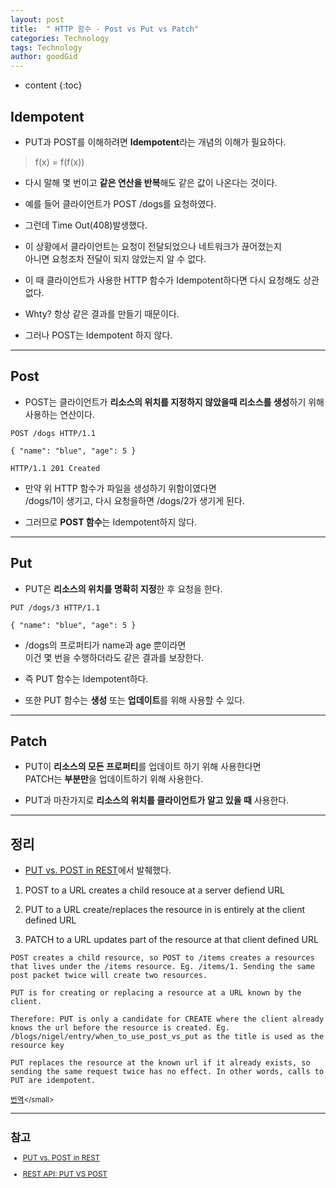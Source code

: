 ```yaml
---
layout: post
title:  " HTTP 함수 - Post vs Put vs Patch"
categories: Technology
tags: Technology
author: goodGid
---
```

* content
{:toc}

## Idempotent

* PUT과 POST를 이해하려면 **Idempotent**라는 개념의 이해가 필요하다.

> f(x) = f(f(x))

* 다시 말해 몇 번이고 **같은 연산을 반복**해도 같은 값이 나온다는 것이다. 

* 예를 들어 클라이언트가 POST /dogs를 요청하였다.

* 그런데 Time Out(408)발생했다.

* 이 상황에서 클라이언트는 요청이 전달되었으나 네트워크가 끊어졌는지 <br> 아니면 요청조차 전달이 되지 않았는지 알 수 없다.

* 이 때 클라이언트가 사용한 HTTP 함수가 Idempotent하다면 다시 요청해도 상관 없다. 

* Whty? 항상 같은 결과를 만들기 때문이다. 

* 그러나 POST는 Idempotent 하지 않다.










---

## Post

* POST는 클라이언트가 **리소스의 위치를 지정하지 않았을때 리소스를 생성**하기 위해 사용하는 연산이다.

```
POST /dogs HTTP/1.1

{ "name": "blue", "age": 5 }

HTTP/1.1 201 Created
```

* 만약 위 HTTP 함수가 파일을 생성하기 위함이였다면  <br> /dogs/1이 생기고, 다시 요청을하면 /dogs/2가 생기게 된다.

* 그러므로 **POST 함수**는 Idempotent하지 않다.


---

## Put

* PUT은 **리소스의 위치를 명확히 지정**한 후 요청을 한다.

```
PUT /dogs/3 HTTP/1.1

{ "name": "blue", "age": 5 }
```

* /dogs의 프로퍼티가 name과 age 뿐이라면 <br> 이건 몇 번을 수행하더라도 같은 결과를 보장한다. 

* 즉 PUT 함수는 Idempotent하다.

* 또한 PUT 함수는 **생성** 또는 **업데이트**를 위해 사용할 수 있다.



---

## Patch

* PUT이 **리소스의 모든 프로퍼티**를 업데이트 하기 위해 사용한다면 <br> PATCH는 **부분만**을 업데이트하기 위해 사용한다. 

* PUT과 마찬가지로 **리소스의 위치를 클라이언트가 알고 있을 때** 사용한다.

---

## 정리


* [PUT vs. POST in REST](https://stackoverflow.com/questions/630453/put-vs-post-in-rest)에서 발췌했다.

1. POST to a URL creates a child resouce at a server defiend URL

2. PUT to a URL create/replaces the resource in is entirely at the client defined URL

3. PATCH to a URL updates part of the resource at that client defined URL


```
POST creates a child resource, so POST to /items creates a resources that lives under the /items resource. Eg. /items/1. Sending the same post packet twice will create two resources.

PUT is for creating or replacing a resource at a URL known by the client.

Therefore: PUT is only a candidate for CREATE where the client already knows the url before the resource is created. Eg. /blogs/nigel/entry/when_to_use_post_vs_put as the title is used as the resource key

PUT replaces the resource at the known url if it already exists, so sending the same request twice has no effect. In other words, calls to PUT are idempotent.
```

<small>[번역](https://translate.google.co.kr/?hl=ko&#en/ko/POST%20creates%20a%20child%20resource%2C%20so%20POST%20to%20%2Fitems%20creates%20a%20resources%20that%20lives%20under%20the%20%2Fitems%20resource.%20Eg.%20%2Fitems%2F1.%20Sending%20the%20same%20post%20packet%20twice%20will%20create%20two%20resources.%0A%0APUT%20is%20for%20creating%20or%20replacing%20a%20resource%20at%20a%20URL%20known%20by%20the%20client.%0A%0ATherefore%3A%20PUT%20is%20only%20a%20candidate%20for%20CREATE%20where%20the%20client%20already%20knows%20the%20url%20before%20the%20resource%20is%20created.%20%0A%0APUT%20replaces%20the%20resource%20at%20the%20known%20url%20if%20it%20already%20exists%2C%20so%20sending%20the%20same%20request%20twice%20has%20no%20effect.%20In%20other%20words%2C%20calls%20to%20PUT%20are%20idempotent.)</small>


---

## 참고

* [PUT vs. POST in REST](https://stackoverflow.com/questions/630453/put-vs-post-in-rest)

* [REST API: PUT VS POST](https://1ambda.github.io/javascripts/rest-api-put-vs-post/)
